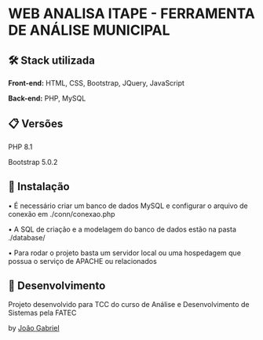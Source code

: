 # WEB ANALISA ITAPE - FERRAMENTA DE ANÁLISE MUNICIPAL

## 🛠 Stack utilizada


**Front-end:** HTML, CSS, Bootstrap, JQuery, JavaScript

**Back-end:** PHP, MySQL


## 📋 Versões

PHP 8.1

Bootstrap 5.0.2


## 📂 Instalação

• É necessário criar um banco de dados MySQL e configurar o arquivo de conexão em ./conn/conexao.php

• A SQL de criação e a modelagem do banco de dados estão na pasta ./database/

• Para rodar o projeto basta um servidor local ou uma hospedagem que possua o serviço de APACHE ou relacionados


## 🧠 Desenvolvimento

Projeto desenvolvido para TCC do curso de Análise e Desenvolvimento de Sistemas pela FATEC

by [João Gabriel](https://github.com/jgg0d)
